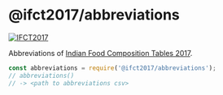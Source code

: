 # @ifct2017/abbreviations

[![IFCT2017](http://ninindia.org/images/ifct_2017.png)](http://ninindia.org/ifct_2017.htm)

Abbreviations of [Indian Food Composition Tables 2017].

```javascript
const abbreviations = require('@ifct2017/abbreviations');
// abbreviations()
// -> <path to abbreviations csv>
```


[Indian Food Composition Tables 2017]: http://ifct2017.com/
